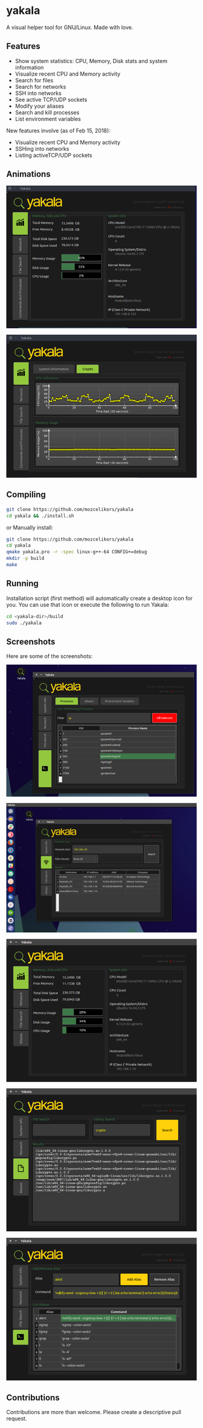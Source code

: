 # yakala
A visual helper tool for GNU/Linux. Made with love.

## Features 

* Show system statistics: CPU, Memory, Disk stats and system information
* Visualize recent CPU and Memory activity
* Search for files
* Search for networks
* SSH into networks
* See active TCP/UDP sockets
* Modify your aliases
* Search and kill processes
* List environment variables

New features involve (as of Feb 15, 2018):

* Visualize recent CPU and Memory activity
* SSHing into networks
* Listing activeTCP/UDP sockets

## Animations

![alt text](https://raw.githubusercontent.com/mozcelikors/yakala/master/docs/img/peek.gif)

![alt text](https://raw.githubusercontent.com/mozcelikors/yakala/master/docs/img/peek2.gif)


## Compiling

```bash
git clone https://github.com/mozcelikors/yakala
cd yakala && ./install.sh
```

or Manually install:

```bash
git clone https://github.com/mozcelikors/yakala
cd yakala
qmake yakala.pro -r -spec linux-g++-64 CONFIG+=debug
mkdir -p build
make
```


## Running

Installation script (first method) will automatically create a desktop icon for you. You can use that icon or execute the following to run Yakala:

```bash
cd <yakala-dir>/build
sudo ./yakala
```

## Screenshots

Here are some of the screenshots:

![alt text](https://raw.githubusercontent.com/mozcelikors/yakala/master/docs/img/Selection_005.png)

![alt text](https://raw.githubusercontent.com/mozcelikors/yakala/master/docs/img/Selection_004.png)

![alt text](https://raw.githubusercontent.com/mozcelikors/yakala/master/docs/img/image916.png)

![alt text](https://raw.githubusercontent.com/mozcelikors/yakala/master/docs/img/image2022.png)

![alt text](https://raw.githubusercontent.com/mozcelikors/yakala/master/docs/img/image2575.png)


## Contributions

Contributions are more than welcome. Please create a descriptive pull request.
